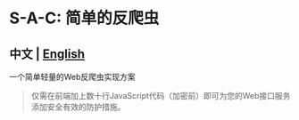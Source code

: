# S-A-C: 简单的反爬虫
**中文** | [English](./README.en-US.md)
---
一个简单轻量的Web反爬虫实现方案

> 仅需在前端加上数十行JavaScript代码（加密前）即可为您的Web接口服务添加安全有效的防护措施。



